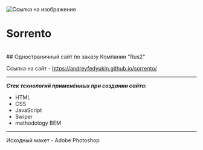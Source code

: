 ![Ссылка на изображение](https://andreyfedyukin.github.io/sorrento/img/favicon/sorrento.png)

# Sorrento
<br>
## Одностраничный сайт по заказу Компании "Rus2"

Ссылка на сайт - <https://andreyfedyukin.github.io/sorrento/>

---

**_Стек технологий применённых при создании сайта:_**

- HTML
- CSS
- JavaScript
- Swiper
- methodology BEM

---

Исходный макет - Adobe Photoshop
